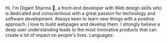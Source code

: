 Hi, I'm Digant Sharma 🌻, a front-end developer  with Web design skills who is dedicated and conscientious with a great passion for technology and software development. Always keen to learn new things with a positive approach. I love to build webpages and develop them. I strongly believe a deep user understanding leads to the most innovative products that can create a lot of impact on people's lives.
Languages: 
